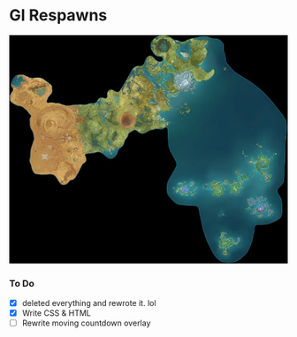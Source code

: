 # GI Respawns

![Teyvat](/maps/teyvat.png)

### To Do
- [X] deleted everything and rewrote it. lol
- [X] Write CSS & HTML
- [ ] Rewrite moving countdown overlay
